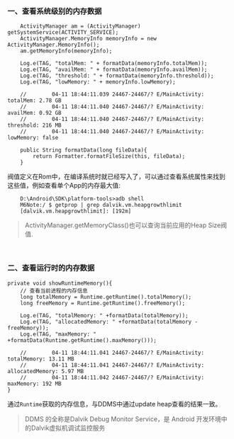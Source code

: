 ### 一、查看系统级别的内存数据 ###

        ActivityManager am = (ActivityManager) getSystemService(ACTIVITY_SERVICE);
        ActivityManager.MemoryInfo memoryInfo = new ActivityManager.MemoryInfo();
        am.getMemoryInfo(memoryInfo);

        Log.e(TAG, "totalMem: " + formatData(memoryInfo.totalMem));
        Log.e(TAG, "availMem: " + formatData(memoryInfo.availMem));
        Log.e(TAG, "threshold: " + formatData(memoryInfo.threshold));
        Log.e(TAG, "lowMemory: " + memoryInfo.lowMemory);

		//        04-11 18:44:11.039 24467-24467/? E/MainActivity: totalMem: 2.78 GB
		//        04-11 18:44:11.040 24467-24467/? E/MainActivity: availMem: 0.92 GB
		//        04-11 18:44:11.040 24467-24467/? E/MainActivity: threshold: 216 MB
		//        04-11 18:44:11.040 24467-24467/? E/MainActivity: lowMemory: false

		public String formatData(long fileData){
        	return Formatter.formatFileSize(this, fileData);
    	}


阀值定义在Rom中，在编译系统时就已经写入了，可以通过查看系统属性来找到这些值，例如查看单个App的内存最大值:

        D:\Android\SDK\platform-tools>adb shell
        M6Note:/ $ getprop | grep dalvik.vm.heapgrowthlimit
        [dalvik.vm.heapgrowthlimit]: [192m]

> ActivityManager.getMemoryClass()也可以查询当前应用的Heap Size阀值.

<br/>

### 二、查看运行时的内存数据 ###

    private void showRuntimeMemory(){
        // 查看当前进程的内存信息
        long totalMemory = Runtime.getRuntime().totalMemory();
        long freeMemory = Runtime.getRuntime().freeMemory();

        Log.e(TAG, "totalMemory: " +formatData(totalMemory));
        Log.e(TAG, "allocatedMemory: " +formatData(totalMemory - freeMemory));
        Log.e(TAG, "maxMemory: " +formatData(Runtime.getRuntime().maxMemory()));

		//        04-11 18:44:11.041 24467-24467/? E/MainActivity: totalMemory: 13.11 MB
		//        04-11 18:44:11.041 24467-24467/? E/MainActivity: allocatedMemory: 5.97 MB
		//        04-11 18:44:11.042 24467-24467/? E/MainActivity: maxMemory: 192 MB
    }

通过`Runtime`获取的内存信息，与DDMS中通过update heap查看的结果一致。

>DDMS 的全称是Dalvik Debug Monitor Service，是 Android 开发环境中的Dalvik虚拟机调试监控服务
